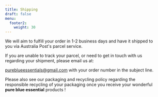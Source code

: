 ```yaml
---
title: Shipping
draft: false
menu:
  footer2:
    weight: 30
---
```

We will aim to fulfill your order in 1-2 business days and have it shipped to you via Australia Post's parcel service.

If you are unable to track your parcel, or need to get in touch with us regarding your shipment, please email us at:

pureblueessentials@gmail.com            with your order number in the subject line.

Please also see our packaging and recycling policy regarding the responsible recycling of your packaging once you receive your wonderful **pure blue essential** products !